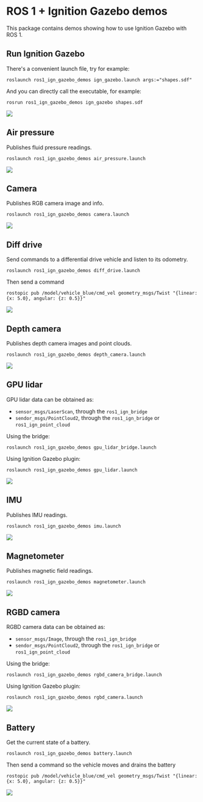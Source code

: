 # ROS 1 + Ignition Gazebo demos

This package contains demos showing how to use Ignition Gazebo with ROS 1.

## Run Ignition Gazebo

There's a convenient launch file, try for example:

    roslaunch ros1_ign_gazebo_demos ign_gazebo.launch args:="shapes.sdf"

And you can directly call the executable, for example:

    rosrun ros1_ign_gazebo_demos ign_gazebo shapes.sdf

![](images/shapes_demo.png)

## Air pressure

Publishes fluid pressure readings.

    roslaunch ros1_ign_gazebo_demos air_pressure.launch

![](images/air_pressure_demo.png)

## Camera

Publishes RGB camera image and info.

    roslaunch ros1_ign_gazebo_demos camera.launch

![](images/camera_demo.png)

## Diff drive

Send commands to a differential drive vehicle and listen to its odometry.

    roslaunch ros1_ign_gazebo_demos diff_drive.launch

Then send a command

    rostopic pub /model/vehicle_blue/cmd_vel geometry_msgs/Twist "{linear: {x: 5.0}, angular: {z: 0.5}}"

![](images/diff_drive_demo.png)

## Depth camera

Publishes depth camera images and point clouds.

    roslaunch ros1_ign_gazebo_demos depth_camera.launch

![](images/depth_camera_demo.png)

## GPU lidar

GPU lidar data can be obtained as:

* `sensor_msgs/LaserScan`, through the `ros1_ign_bridge`
* `sendor_msgs/PointCloud2`, through the `ros1_ign_bridge` or `ros1_ign_point_cloud`

Using the bridge:

    roslaunch ros1_ign_gazebo_demos gpu_lidar_bridge.launch

Using Ignition Gazebo plugin:

    roslaunch ros1_ign_gazebo_demos gpu_lidar.launch

![](images/gpu_lidar_demo.png)

## IMU

Publishes IMU readings.

    roslaunch ros1_ign_gazebo_demos imu.launch

![](images/imu_demo.png)

## Magnetometer

Publishes magnetic field readings.

    roslaunch ros1_ign_gazebo_demos magnetometer.launch

![](images/magnetometer_demo.png)

## RGBD camera

RGBD camera data can be obtained as:

* `sensor_msgs/Image`, through the `ros1_ign_bridge`
* `sendor_msgs/PointCloud2`, through the `ros1_ign_bridge` or `ros1_ign_point_cloud`

Using the bridge:

    roslaunch ros1_ign_gazebo_demos rgbd_camera_bridge.launch

Using Ignition Gazebo plugin:

    roslaunch ros1_ign_gazebo_demos rgbd_camera.launch

![](images/rgbd_camera_demo.png)

## Battery

Get the current state of a battery.

    roslaunch ros1_ign_gazebo_demos battery.launch

Then send a command so the vehicle moves and drains the battery

    rostopic pub /model/vehicle_blue/cmd_vel geometry_msgs/Twist "{linear: {x: 5.0}, angular: {z: 0.5}}"

![](images/battery_demo.png)
